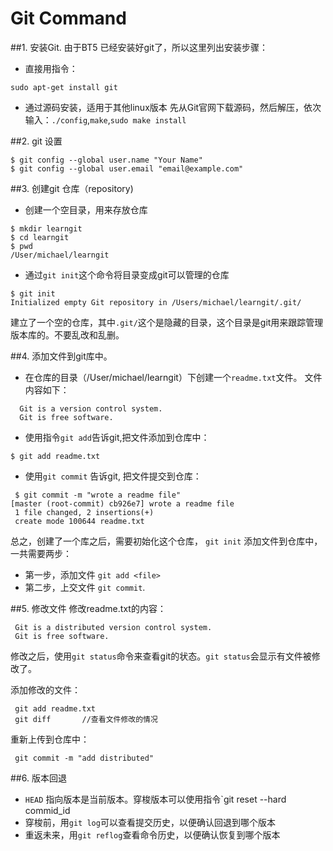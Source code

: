 # Git Command

##1. 安装Git.
  由于BT5 已经安装好git了，所以这里列出安装步骤：

+ 直接用指令：

```
sudo apt-get install git
```

+ 通过源码安装，适用于其他linux版本
  先从Git官网下载源码，然后解压，依次输入：`./config`,`make`,`sudo make install`

##2. git 设置

```
$ git config --global user.name "Your Name"
$ git config --global user.email "email@example.com"
```

##3. 创建git 仓库（repository)

+ 创建一个空目录，用来存放仓库

```
$ mkdir learngit
$ cd learngit
$ pwd
/User/michael/learngit
```

+ 通过`git init`这个命令将目录变成git可以管理的仓库

```
$ git init
Initialized empty Git repository in /Users/michael/learngit/.git/
```
  建立了一个空的仓库，其中`.git/`这个是隐藏的目录，这个目录是git用来跟踪管理版本库的。不要乱改和乱删。

##4. 添加文件到git库中。

+ 在仓库的目录（/User/michael/learngit）下创建一个`readme.txt`文件。
文件内容如下：

```
  Git is a version control system.
  Git is free software.
```

+ 使用指令`git add`告诉git,把文件添加到仓库中：

```
$ git add readme.txt
```

+ 使用`git commit` 告诉git, 把文件提交到仓库：

```
 $ git commit -m "wrote a readme file"
[master (root-commit) cb926e7] wrote a readme file
 1 file changed, 2 insertions(+)
 create mode 100644 readme.txt
```

  总之，创建了一个库之后，需要初始化这个仓库， `git init`
  添加文件到仓库中，一共需要两步：
  + 第一步，添加文件 `git add <file>`
  + 第二步，上交文件 `git commit`.

##5. 修改文件
  修改readme.txt的内容：

```
 Git is a distributed version control system.
 Git is free software.
```

修改之后，使用`git status`命令来查看git的状态。`git status`会显示有文件被修改了。

添加修改的文件：

```
 git add readme.txt
 git diff       //查看文件修改的情况
```

重新上传到仓库中：

```
 git commit -m "add distributed"
```

##6. 版本回退
+ `HEAD` 指向版本是当前版本。穿梭版本可以使用指令`git reset --hard commid_id
+ 穿梭前，用`git log`可以查看提交历史，以便确认回退到哪个版本
+ 重返未来，用`git reflog`查看命令历史，以便确认恢复到哪个版本





